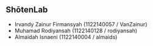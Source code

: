 ## ShōtenLab

- Irvandy Zainur Firmansyah   (1122140057    / VanZainur)
- Muhamad Rodiyansah          (1122140128    / rodiyansah)
- Almaidah Isnaeni            (1122140004    / almaids)
